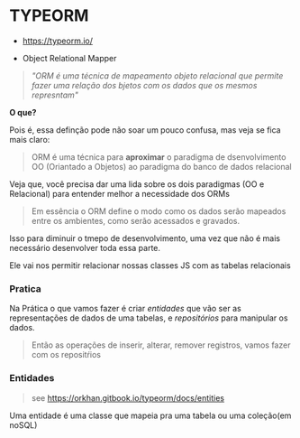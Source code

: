 # TYPEORM

- https://typeorm.io/

- Object Relational Mapper

> _"ORM é uma técnica de mapeamento objeto relacional que permite fazer uma relação dos bjetos com os dados que os mesmos represntam"_

**O que?**

Pois é, essa definção pode não soar um pouco confusa, mas veja se fica mais claro:

> ORM é uma técnica para **aproximar** o paradigma de dsenvolvimento OO (Oriantado a Objetos) ao paradigma do banco de dados relacional

Veja que, você precisa dar uma lida sobre os dois paradigmas (OO e Relacional) para entender melhor a necessidade dos ORMs

> Em essência o ORM define o modo como os dados serão mapeados entre os ambientes, como serão acessados e gravados.

Isso para diminuir o tmepo de desenvolvimento, uma vez que não é mais necessário desenvolver toda essa parte.

Ele vai nos permitir relacionar nossas classes JS com as tabelas relacionais

### Pratica

Na Prática o que vamos fazer é criar _entidades_ que vão ser as representações de dados de uma tabelas, e _repositórios_ para manipular os dados.

> Então as operações de inserir, alterar, remover registros, vamos fazer com os repositŕios


### Entidades

> see https://orkhan.gitbook.io/typeorm/docs/entities

Uma entidade é uma classe que mapeia pra uma tabela ou uma coleção(em noSQL)